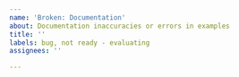 ```yaml
---
name: 'Broken: Documentation'
about: Documentation inaccuracies or errors in examples
title: ''
labels: bug, not ready - evaluating
assignees: ''

---
```



